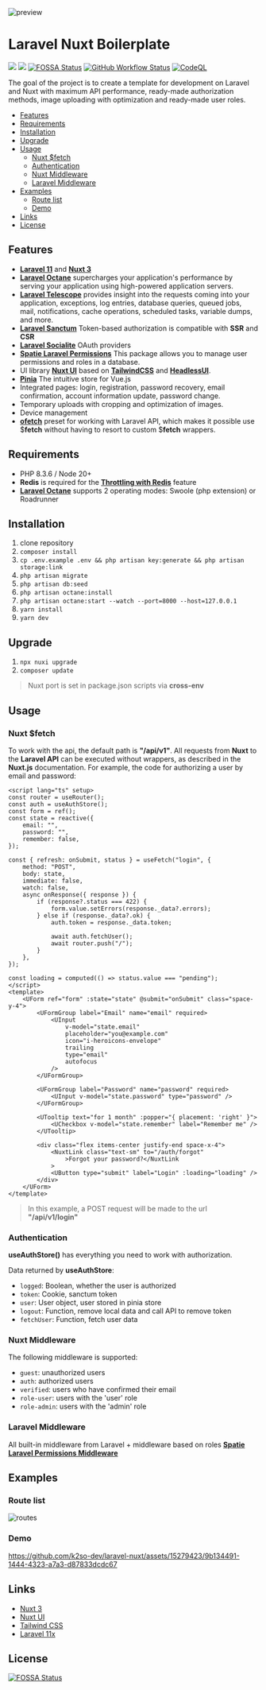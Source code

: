 ![preview](https://github.com/k2so-dev/laravel-nuxt/assets/15279423/0c427167-a683-4c9d-89c2-ada46f7c8da2)

# Laravel Nuxt Boilerplate

[![](https://img.shields.io/badge/Laravel-v11-ff2e21.svg)](https://laravel.com)
[![](https://img.shields.io/badge/nuxt.js-v3-04C690.svg)](https://nuxt.com)
[![FOSSA Status](https://app.fossa.com/api/projects/git%2Bgithub.com%2Fk2so-dev%2Flaravel-nuxt.svg?type=shield)](https://app.fossa.com/projects/git%2Bgithub.com%2Fk2so-dev%2Flaravel-nuxt?ref=badge_shield)
[![GitHub Workflow Status](https://img.shields.io/github/actions/workflow/status/k2so-dev/laravel-nuxt/laravel.yml)](https://github.com/k2so-dev/laravel-nuxt/actions/workflows/laravel.yml)
[![CodeQL](https://github.com/k2so-dev/laravel-nuxt/actions/workflows/github-code-scanning/codeql/badge.svg)](https://github.com/k2so-dev/laravel-nuxt/actions/workflows/github-code-scanning/codeql)

The goal of the project is to create a template for development on Laravel and Nuxt with maximum API performance, ready-made authorization methods, image uploading with optimization and ready-made user roles.

<!-- TOC -->

-   [Features](#features)
-   [Requirements](#requirements)
-   [Installation](#installation)
-   [Upgrade](#upgrade)
-   [Usage](#usage)
    -   [Nuxt $fetch](#nuxt-fetch)
    -   [Authentication](#authentication)
    -   [Nuxt Middleware](#nuxt-middleware)
    -   [Laravel Middleware](#laravel-middleware)
-   [Examples](#examples)
    -   [Route list](#route-list)
    -   [Demo](#demo)
-   [Links](#links)
-   [License](#license)

<!-- /TOC -->

## Features

-   [**Laravel 11**](https://laravel.com/docs/11.x) and [**Nuxt 3**](https://nuxt.com/)
-   [**Laravel Octane**](https://laravel.com/docs/11.x/octane) supercharges your application's performance by serving your application using high-powered application servers.
-   [**Laravel Telescope**](https://laravel.com/docs/11.x/telescope) provides insight into the requests coming into your application, exceptions, log entries, database queries, queued jobs, mail, notifications, cache operations, scheduled tasks, variable dumps, and more.
-   [**Laravel Sanctum**](https://laravel.com/docs/11.x/sanctum) Token-based authorization is compatible with **SSR** and **CSR**
-   [**Laravel Socialite**](https://laravel.com/docs/11.x/socialite) OAuth providers
-   [**Spatie Laravel Permissions**](https://spatie.be/docs/laravel-permission/v6/introduction) This package allows you to manage user permissions and roles in a database.
-   UI library [**Nuxt UI**](https://ui.nuxt.com/) based on [**TailwindCSS**](https://tailwindui.com/) and [**HeadlessUI**](https://headlessui.com/).
-   [**Pinia**](https://pinia.vuejs.org/ssr/nuxt.html) The intuitive store for Vue.js
-   Integrated pages: login, registration, password recovery, email confirmation, account information update, password change.
-   Temporary uploads with cropping and optimization of images.
-   Device management
-   [**ofetch**](https://github.com/unjs/ofetch) preset for working with Laravel API, which makes it possible
    use $**fetch** without having to resort to custom $**fetch** wrappers.

## Requirements

-   PHP 8.3.6 / Node 20+
-   **Redis** is required for the [**Throttling with Redis**](https://laravel.com/docs/11.x/routing#throttling-with-redis) feature
-   [**Laravel Octane**](https://laravel.com/docs/11.x/octane) supports 2 operating modes: Swoole (php extension) or Roadrunner

## Installation

1. clone repository
2. `composer install`
3. `cp .env.example .env && php artisan key:generate && php artisan storage:link`
4. `php artisan migrate`
5. `php artisan db:seed`
6. `php artisan octane:install`
7. `php artisan octane:start --watch --port=8000 --host=127.0.0.1`
8. `yarn install`
9. `yarn dev`

## Upgrade

1. `npx nuxi upgrade`
2. `composer update`

> Nuxt port is set in package.json scripts via **cross-env**

## Usage

### Nuxt $fetch

To work with the api, the default path is **"/api/v1"**. All requests from **Nuxt** to the **Laravel API** can be executed without wrappers, as described in the **Nuxt.js** documentation. For example, the code for authorizing a user by email and password:

```vue
<script lang="ts" setup>
const router = useRouter();
const auth = useAuthStore();
const form = ref();
const state = reactive({
    email: "",
    password: "",
    remember: false,
});

const { refresh: onSubmit, status } = useFetch("login", {
    method: "POST",
    body: state,
    immediate: false,
    watch: false,
    async onResponse({ response }) {
        if (response?.status === 422) {
            form.value.setErrors(response._data?.errors);
        } else if (response._data?.ok) {
            auth.token = response._data.token;

            await auth.fetchUser();
            await router.push("/");
        }
    },
});

const loading = computed(() => status.value === "pending");
</script>
<template>
    <UForm ref="form" :state="state" @submit="onSubmit" class="space-y-4">
        <UFormGroup label="Email" name="email" required>
            <UInput
                v-model="state.email"
                placeholder="you@example.com"
                icon="i-heroicons-envelope"
                trailing
                type="email"
                autofocus
            />
        </UFormGroup>

        <UFormGroup label="Password" name="password" required>
            <UInput v-model="state.password" type="password" />
        </UFormGroup>

        <UTooltip text="for 1 month" :popper="{ placement: 'right' }">
            <UCheckbox v-model="state.remember" label="Remember me" />
        </UTooltip>

        <div class="flex items-center justify-end space-x-4">
            <NuxtLink class="text-sm" to="/auth/forgot"
                >Forgot your password?</NuxtLink
            >
            <UButton type="submit" label="Login" :loading="loading" />
        </div>
    </UForm>
</template>
```

> In this example, a POST request will be made to the url **"/api/v1/login"**

### Authentication

**useAuthStore()** has everything you need to work with authorization.

Data returned by **useAuthStore**:

-   `logged`: Boolean, whether the user is authorized
-   `token`: Cookie, sanctum token
-   `user`: User object, user stored in pinia store
-   `logout`: Function, remove local data and call API to remove token
-   `fetchUser`: Function, fetch user data

### Nuxt Middleware

The following middleware is supported:

-   `guest`: unauthorized users
-   `auth`: authorized users
-   `verified`: users who have confirmed their email
-   `role-user`: users with the 'user' role
-   `role-admin`: users with the 'admin' role

### Laravel Middleware

All built-in middleware from Laravel + middleware based on roles [**Spatie Laravel Permissions Middleware**](https://spatie.be/docs/laravel-permission/v6/basic-usage/middleware)

## Examples

### Route list

![routes](https://github.com/k2so-dev/laravel-nuxt/assets/15279423/39bb3021-a4d1-4472-8320-5a397809904d)

### Demo

https://github.com/k2so-dev/laravel-nuxt/assets/15279423/9b134491-1444-4323-a7a3-d87833dcdc67

## Links

-   [Nuxt 3](https://nuxt.com/)
-   [Nuxt UI](https://ui.nuxt.com/)
-   [Tailwind CSS](https://tailwindcss.com/)
-   [Laravel 11x](https://laravel.com/docs/11.x)

## License

[![FOSSA Status](https://app.fossa.com/api/projects/git%2Bgithub.com%2Fk2so-dev%2Flaravel-nuxt.svg?type=large)](https://app.fossa.com/projects/git%2Bgithub.com%2Fk2so-dev%2Flaravel-nuxt?ref=badge_large)
